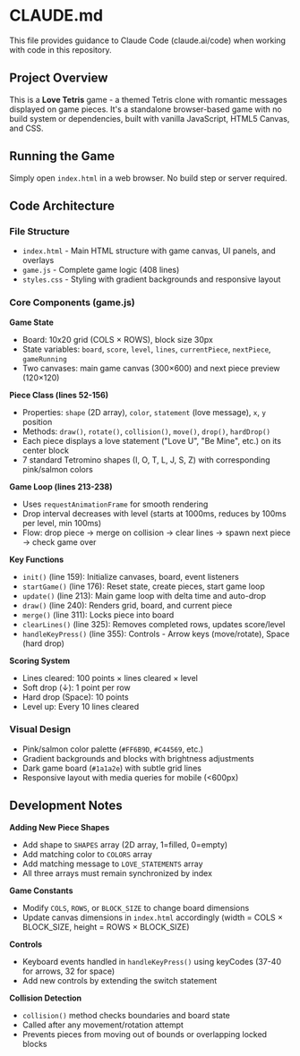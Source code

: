 # CLAUDE.md

This file provides guidance to Claude Code (claude.ai/code) when working with code in this repository.

## Project Overview

This is a **Love Tetris** game - a themed Tetris clone with romantic messages displayed on game pieces. It's a standalone browser-based game with no build system or dependencies, built with vanilla JavaScript, HTML5 Canvas, and CSS.

## Running the Game

Simply open `index.html` in a web browser. No build step or server required.

## Code Architecture

### File Structure
- `index.html` - Main HTML structure with game canvas, UI panels, and overlays
- `game.js` - Complete game logic (408 lines)
- `styles.css` - Styling with gradient backgrounds and responsive layout

### Core Components (game.js)

**Game State**
- Board: 10x20 grid (COLS × ROWS), block size 30px
- State variables: `board`, `score`, `level`, `lines`, `currentPiece`, `nextPiece`, `gameRunning`
- Two canvases: main game canvas (300×600) and next piece preview (120×120)

**Piece Class (lines 52-156)**
- Properties: `shape` (2D array), `color`, `statement` (love message), `x`, `y` position
- Methods: `draw()`, `rotate()`, `collision()`, `move()`, `drop()`, `hardDrop()`
- Each piece displays a love statement ("Love U", "Be Mine", etc.) on its center block
- 7 standard Tetromino shapes (I, O, T, L, J, S, Z) with corresponding pink/salmon colors

**Game Loop (lines 213-238)**
- Uses `requestAnimationFrame` for smooth rendering
- Drop interval decreases with level (starts at 1000ms, reduces by 100ms per level, min 100ms)
- Flow: drop piece → merge on collision → clear lines → spawn next piece → check game over

**Key Functions**
- `init()` (line 159): Initialize canvases, board, event listeners
- `startGame()` (line 176): Reset state, create pieces, start game loop
- `update()` (line 213): Main game loop with delta time and auto-drop
- `draw()` (line 240): Renders grid, board, and current piece
- `merge()` (line 311): Locks piece into board
- `clearLines()` (line 325): Removes completed rows, updates score/level
- `handleKeyPress()` (line 355): Controls - Arrow keys (move/rotate), Space (hard drop)

**Scoring System**
- Lines cleared: 100 points × lines cleared × level
- Soft drop (↓): 1 point per row
- Hard drop (Space): 10 points
- Level up: Every 10 lines cleared

### Visual Design
- Pink/salmon color palette (`#FF6B9D`, `#C44569`, etc.)
- Gradient backgrounds and blocks with brightness adjustments
- Dark game board (`#1a1a2e`) with subtle grid lines
- Responsive layout with media queries for mobile (<600px)

## Development Notes

**Adding New Piece Shapes**
- Add shape to `SHAPES` array (2D array, 1=filled, 0=empty)
- Add matching color to `COLORS` array
- Add matching message to `LOVE_STATEMENTS` array
- All three arrays must remain synchronized by index

**Game Constants**
- Modify `COLS`, `ROWS`, or `BLOCK_SIZE` to change board dimensions
- Update canvas dimensions in `index.html` accordingly (width = COLS × BLOCK_SIZE, height = ROWS × BLOCK_SIZE)

**Controls**
- Keyboard events handled in `handleKeyPress()` using keyCodes (37-40 for arrows, 32 for space)
- Add new controls by extending the switch statement

**Collision Detection**
- `collision()` method checks boundaries and board state
- Called after any movement/rotation attempt
- Prevents pieces from moving out of bounds or overlapping locked blocks
